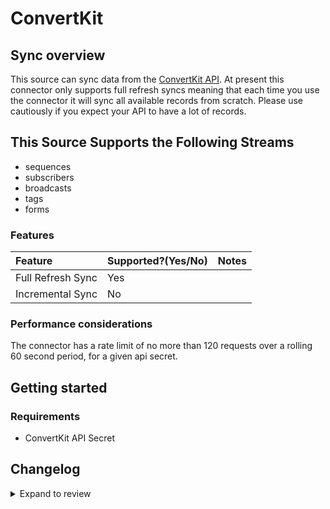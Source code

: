 # ConvertKit

## Sync overview

This source can sync data from the [ConvertKit API](https://developers.convertkit.com/#getting-started). At present this connector only supports full refresh syncs meaning that each time you use the connector it will sync all available records from scratch. Please use cautiously if you expect your API to have a lot of records.

## This Source Supports the Following Streams

- sequences
- subscribers
- broadcasts
- tags
- forms

### Features

| Feature           | Supported?\(Yes/No\) | Notes |
| :---------------- | :------------------- | :---- |
| Full Refresh Sync | Yes                  |       |
| Incremental Sync  | No                   |       |

### Performance considerations

The connector has a rate limit of no more than 120 requests over a rolling 60 second period, for a given api secret.

## Getting started

### Requirements

- ConvertKit API Secret

## Changelog

<details>
  <summary>Expand to review</summary>

| Version | Date       | Pull Request                                             | Subject        |
| :------ | :--------- | :------------------------------------------------------- | :------------- |
| 0.1.7 | 2024-07-09 | [41272](https://github.com/airbytehq/airbyte/pull/41272) | Update dependencies |
| 0.1.6 | 2024-07-06 | [40860](https://github.com/airbytehq/airbyte/pull/40860) | Update dependencies |
| 0.1.5 | 2024-06-25 | [40282](https://github.com/airbytehq/airbyte/pull/40282) | Update dependencies |
| 0.1.4 | 2024-06-22 | [39989](https://github.com/airbytehq/airbyte/pull/39989) | Update dependencies |
| 0.1.3 | 2024-06-17 | [39505](https://github.com/airbytehq/airbyte/pull/39505) | Make compatible with builder |
| 0.1.2 | 2024-06-06 | [39299](https://github.com/airbytehq/airbyte/pull/39299) | [autopull] Upgrade base image to v1.2.2 |
| 0.1.1 | 2024-05-21 | [38492](https://github.com/airbytehq/airbyte/pull/38492) | [autopull] base image + poetry + up_to_date |
| 0.1.0 | 2022-10-25 | [18455](https://github.com/airbytehq/airbyte/pull/18455) | Initial commit |

</details>
